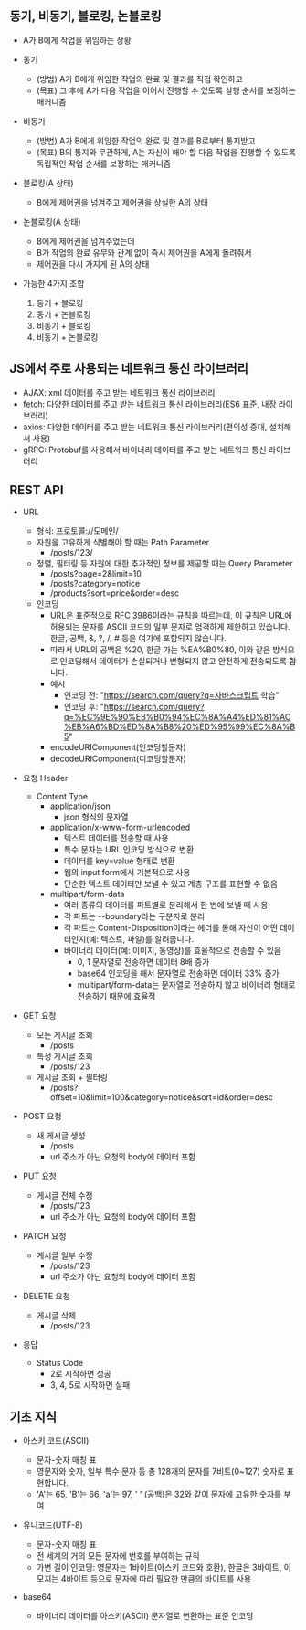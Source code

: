 ## 동기, 비동기, 블로킹, 논블로킹

- A가 B에게 작업을 위임하는 상황

- 동기
  - (방법) A가 B에게 위임한 작업의 완료 및 결과를 직접 확인하고
  - (목표) 그 후에 A가 다음 작업을 이어서 진행할 수 있도록 실행 순서를 보장하는 매커니즘

- 비동기
  - (방법) A가 B에게 위임한 작업의 완료 및 결과를 B로부터 통지받고
  - (목표) B의 통지와 무관하게, A는 자신이 해야 할 다음 작업을 진행할 수 있도록 독립적인 작업 순서를 보장하는 매커니즘

- 블로킹(A 상태)
  - B에게 제어권을 넘겨주고 제어권을 상실한 A의 상태

- 논블로킹(A 상태)
  - B에게 제어권을 넘겨주었는데
  - B가 작업의 완료 유무와 관계 없이 즉시 제어권을 A에게 돌려줘서
  - 제어권을 다시 가지게 된 A의 상태

- 가능한 4가지 조합
  1. 동기 + 블로킹
  2. 동기 + 논블로킹
  3. 비동기 + 블로킹
  4. 비동기 + 논블로킹

## JS에서 주로 사용되는 네트워크 통신 라이브러리
- AJAX: xml 데이터를 주고 받는 네트워크 통신 라이브러리
- fetch: 다양한 데이터를 주고 받는 네트워크 통신 라이브러리(ES6 표준, 내장 라이브러리)
- axios: 다양한 데이터를 주고 받는 네트워크 통신 라이브러리(편의성 증대, 설치해서 사용)
- gRPC: Protobuf를 사용해서 바이너리 데이터를 주고 받는 네트워크 통신 라이브러리

## REST API

- URL
  - 형식: 프로토콜://도메인/
  - 자원을 고유하게 식별해야 할 때는 Path Parameter
    - /posts/123/
  - 정렬, 필터링 등 자원에 대한 추가적인 정보를 제공할 때는 Query Parameter
    - /posts?page=2&limit=10
    - /posts?category=notice
    - /products?sort=price&order=desc
  - 인코딩
    - URL은 표준적으로 RFC 3986이라는 규칙을 따르는데, 이 규칙은 URL에 허용되는 문자를 ASCII 코드의 일부 문자로 엄격하게 제한하고 있습니다. 한글, 공백, &, ?, /, # 등은 여기에 포함되지 않습니다.
    - 따라서 URL의 공백은 %20, 한글 가는 %EA%B0%80, 이와 같은 방식으로 인코딩해서 데이터가 손실되거나 변형되지 않고 안전하게 전송되도록 합니다.
    - 예시
      - 인코딩 전: "https://search.com/query?q=자바스크립트 학습"
      - 인코딩 후: "https://search.com/query?q=%EC%9E%90%EB%B0%94%EC%8A%A4%ED%81%AC%EB%A6%BD%ED%8A%B8%20%ED%95%99%EC%8A%B5"
    - encodeURIComponent(인코딩할문자)
    - decodeURIComponent(디코딩할문자)

- 요청 Header
  - Content Type
    - application/json
      - json 형식의 문자열
    - application/x-www-form-urlencoded
      - 텍스트 데이터를 전송할 때 사용
      - 특수 문자는 URL 인코딩 방식으로 변환
      - 데이터를 key=value 형태로 변환
      - 웹의 input form에서 기본적으로 사용
      - 단순한 텍스트 데이터만 보낼 수 있고 계층 구조를 표현할 수 없음
    - multipart/form-data
      - 여러 종류의 데이터를 파트별로 분리해서 한 번에 보낼 때 사용
      - 각 파트는 --boundary라는 구분자로 분리
      - 각 파트는 Content-Disposition이라는 헤더를 통해 자신이 어떤 데이터인지(예: 텍스트, 파일)를 알려줍니다.
      - 바이너리 데이터(예: 이미지, 동영상)를 효율적으로 전송할 수 있음
        - 0, 1 문자열로 전송하면 데이터 8배 증가
        - base64 인코딩을 해서 문자열로 전송하면 데이터 33% 증가
        - multipart/form-data는 문자열로 전송하지 않고 바이너리 형태로 전송하기 때문에 효율적


- GET 요청
  - 모든 게시글 조회
    - /posts
  - 특정 게시글 조회
    - /posts/123
  - 게시글 조회 + 필터링
    - /posts?offset=10&limit=100&category=notice&sort=id&order=desc

- POST 요청
  - 새 게시글 생성
    - /posts
    - url 주소가 아닌 요청의 body에 데이터 포함

- PUT 요청
  - 게시글 전체 수정
    - /posts/123
    - url 주소가 아닌 요청의 body에 데이터 포함

- PATCH 요청
  - 게시글 일부 수정
    - /posts/123
    - url 주소가 아닌 요청의 body에 데이터 포함

- DELETE 요청
  - 게시글 삭제
    - /posts/123

- 응답
  - Status Code
    - 2로 시작하면 성공
    - 3, 4, 5로 시작하면 실패

## 기초 지식
- 아스키 코드(ASCII)
  - 문자-숫자 매칭 표
  - 영문자와 숫자, 일부 특수 문자 등 총 128개의 문자를 7비트(0~127) 숫자로 표현합니다.
  - 'A'는 65, 'B'는 66, 'a'는 97, ' ' (공백)은 32와 같이 문자에 고유한 숫자를 부여

- 유니코드(UTF-8)
  - 문자-숫자 매칭 표
  - 전 세계의 거의 모든 문자에 번호를 부여하는 규칙
  - 가변 길이 인코딩: 영문자는 1바이트(아스키 코드와 호환), 한글은 3바이트, 이모지는 4바이트 등으로 문자에 따라 필요한 만큼의 바이트를 사용

- base64
  - 바이너리 데이터를 아스키(ASCII) 문자열로 변환하는 표준 인코딩

